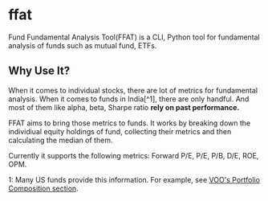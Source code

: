 # ffat
Fund Fundamental Analysis Tool(FFAT) is a CLI, Python tool for fundamental analysis of funds such as mutual fund, ETFs.

## Why Use It?

When it comes to individual stocks, there are lot of metrics for fundamental analysis. When it comes to funds in India[^1], there are only handful. And most of them like alpha, beta, Sharpe ratio **rely on past performance.**

FFAT aims to bring those metrics to funds. It works by breaking down the individiual equity holdings of fund, collecting their metrics and then calculating the median of them.  
 
Currently it supports the following metrics: Forward P/E, P/E, P/B, D/E, ROE, OPM. 

1: Many US funds provide this information. For example, see [VOO's Portfolio Composition section](https://investor.vanguard.com/investment-products/etfs/profile/voo#portfolio-composition).
